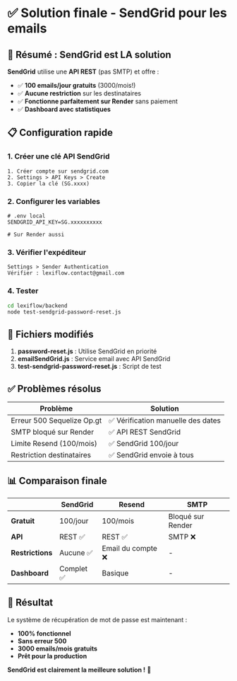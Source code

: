 # ✅ Solution finale - SendGrid pour les emails

## 🎯 Résumé : SendGrid est LA solution

**SendGrid** utilise une **API REST** (pas SMTP) et offre :
- ✅ **100 emails/jour gratuits** (3000/mois!)
- ✅ **Aucune restriction** sur les destinataires
- ✅ **Fonctionne parfaitement sur Render** sans paiement
- ✅ **Dashboard avec statistiques**

## 📋 Configuration rapide

### 1. Créer une clé API SendGrid
```
1. Créer compte sur sendgrid.com
2. Settings > API Keys > Create
3. Copier la clé (SG.xxxx)
```

### 2. Configurer les variables
```env
# .env local
SENDGRID_API_KEY=SG.xxxxxxxxxx

# Sur Render aussi
```

### 3. Vérifier l'expéditeur
```
Settings > Sender Authentication
Vérifier : lexiflow.contact@gmail.com
```

### 4. Tester
```bash
cd lexiflow/backend
node test-sendgrid-password-reset.js
```

## 🔧 Fichiers modifiés

1. **password-reset.js** : Utilise SendGrid en priorité
2. **emailSendGrid.js** : Service email avec API SendGrid
3. **test-sendgrid-password-reset.js** : Script de test

## ✅ Problèmes résolus

| Problème | Solution |
|----------|----------|
| Erreur 500 Sequelize Op.gt | ✅ Vérification manuelle des dates |
| SMTP bloqué sur Render | ✅ API REST SendGrid |
| Limite Resend (100/mois) | ✅ SendGrid 100/jour |
| Restriction destinataires | ✅ SendGrid envoie à tous |

## 📊 Comparaison finale

| | SendGrid | Resend | SMTP |
|---|---|---|---|
| **Gratuit** | 100/jour | 100/mois | Bloqué sur Render |
| **API** | REST ✅ | REST ✅ | SMTP ❌ |
| **Restrictions** | Aucune ✅ | Email du compte ❌ | - |
| **Dashboard** | Complet ✅ | Basique | - |

## 🚀 Résultat

Le système de récupération de mot de passe est maintenant :
- **100% fonctionnel**
- **Sans erreur 500**
- **3000 emails/mois gratuits**
- **Prêt pour la production**

**SendGrid est clairement la meilleure solution !** 🎉